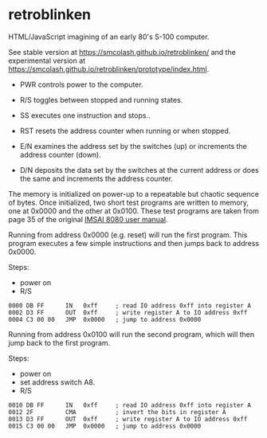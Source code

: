 # retroblinken
HTML/JavaScript imagining of an early 80's S-100 computer.

See stable version at https://smcolash.github.io/retroblinken/
and the experimental version at 
https://smcolash.github.io/retroblinken/prototype/index.html.

- PWR controls power to the computer.
- R/S toggles between stopped and running states.
- SS executes one instruction and stops..
- RST resets the address counter when running or when stopped.

- E/N examines the address set by the switches (up) or increments the address counter (down).
- D/N deposits the data set by the switches at the current address or does the same and increments the address counter.

The memory is initialized on power-up to a repeatable but chaotic sequence of bytes.
Once initialized, two short test programs are written to memory, one at 0x0000 and
the other at 0x0100. These test programs are taken from page 35 of the original
[IMSAI 8080 user manual](http://dunfield.classiccmp.org/imsai/imsai.pdf).

Running from address 0x0000 (e.g. reset) will run the first program. This program
executes a few simple instructions and then jumps back to address 0x0000.

Steps:
- power on
- R/S

```
0000 DB FF      IN   0xff     ; read IO address 0xff into register A
0002 D3 FF      OUT  0xff     ; write register A to IO address 0xff
0004 C3 00 00   JMP  0x0000   ; jump to address 0x0000
```

Running from address 0x0100 will run the second program, which will then jump 
back to the first program.

Steps:
- power on
- set address switch A8.
- R/S

```
0010 DB FF      IN   0xff     ; read IO address 0xff into register A
0012 2F         CMA           ; invert the bits in register A
0013 D3 FF      OUT  0xff     ; write register A to IO address 0xff 
0015 C3 00 00   JMP  0x0000   ; jump to address 0x0000
```
